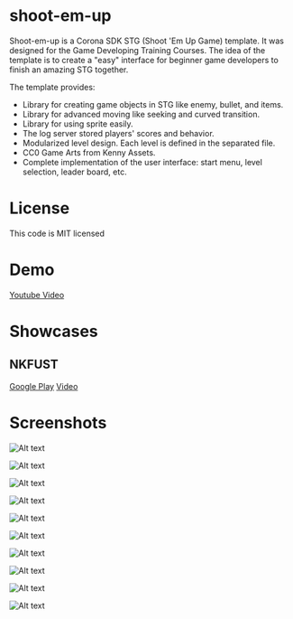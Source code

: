 # shoot-em-up
Shoot-em-up is a Corona SDK STG (Shoot 'Em Up Game) template. It was designed for the Game Developing Training Courses. The idea of the template is to create a "easy" interface for beginner game developers to finish an amazing STG together.

The template provides:

* Library for creating game objects in STG like enemy, bullet, and items.
* Library for advanced moving like seeking and curved transition.
* Library for using sprite easily.
* The log server stored players' scores and behavior.
* Modularized level design. Each level is defined in the separated file.
* CC0 Game Arts from Kenny Assets.
* Complete implementation of the user interface: start menu, level selection, leader board, etc.

# License


This code is MIT licensed

# Demo
[Youtube Video](https://youtu.be/eyVKpGKyC0o)

# Showcases

## NKFUST
[Google Play](https://play.google.com/store/apps/details?id=com.nkfust.space_shooter)
[Video](https://youtu.be/eyVKpGKyC0o)

# Screenshots

![Alt text](/screenshot/1.jpg?raw=true "Screenshots")

![Alt text](/screenshot/2.jpg?raw=true "Screenshots")

![Alt text](/screenshot/3.jpg?raw=true "Screenshots")

![Alt text](/screenshot/4.jpg?raw=true "Screenshots")

![Alt text](/screenshot/5.jpg?raw=true "Screenshots")

![Alt text](/screenshot/6.jpg?raw=true "Screenshots")

![Alt text](/screenshot/7.jpg?raw=true "Screenshots")

![Alt text](/screenshot/8.jpg?raw=true "Screenshots")

![Alt text](/screenshot/9.jpg?raw=true "Screenshots")

![Alt text](/screenshot/10.jpg?raw=true "Screenshots")
